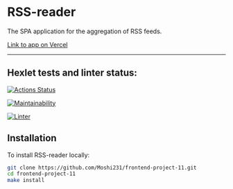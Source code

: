 # RSS-reader

The SPA application for the aggregation of RSS feeds.

[Link to app on Vercel]([https://frontend-project-11-phi.vercel.app/])

----

## Hexlet tests and linter status:

[![Actions Status](https://github.com/Moshi231/frontend-project-11/workflows/hexlet-check/badge.svg)](https://github.com/rinat-lucky/frontend-project-11/actions)

[![Maintainability](https://api.codeclimate.com/v1/badges/67f9c21016144829d6c8/maintainability)](https://codeclimate.com/github/rinat-lucky/frontend-project-11/maintainability)

[![Linter](https://github.com/Moshi231/frontend-project-11/actions/workflows/nodejs.yml/badge.svg)](https://github.com/rinat-lucky/frontend-project-11/actions/workflows/nodejs.yml)

## Installation

To install RSS-reader locally:

```sh
git clone https://github.com/Moshi231/frontend-project-11.git
cd frontend-project-11
make install
```
